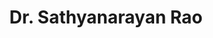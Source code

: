 ---
title: "Dr. Sathyanarayan Rao"
layout: "CV"
image: "images/sathya.jpg"
role: "Scientific Software Engineer, PhenoRob Project"
location: "Jülich, Germany"
summary: "Scientific Programmer & Software Developer | Kaggle Master (Top 2%) | Expertise in Computational Simulations, Data Analytics, & Agricultural Modeling"

contact:
  - icon: "fas fa-envelope"
    info: "dr[dot]srao89[at]gmail[dot]com"
    link: "mailto:dr[dot]srao89[at]gmail[dot]com"
  - icon: "fas fa-globe"
    info: "www.drsrao.com"
    link: "https://www.drsrao.com"
  - icon: "fas fa-map-marker-alt"
    info: "Jülich, Germany"
    link: ""

expertise:
  - category: "Programming & Development"
    skills: ["Python", "Fortran", "C++", "MATLAB", "HTML/CSS", "JavaScript", "Flask", "Gradio"]
  - category: "Scientific Computing"
    skills: ["High Performance Computing", "Model Coupling", "Computational Modeling", "Data Analytics", "Data Visualization"]
  - category: "AI/ML"
    skills: ["Scikit-learn", "PyTorch", "TensorFlow", "Neural Networks", "LSTM", "Regression Models", "Classification"]
  - category: "Web Development"
    skills: ["Hugo", "HTML", "CSS", "Tailwind CSS", "Jekyll", "SVG Animations", "Frontend Development"]
  - category: "Software Tools"
    skills: ["Git", "CI/CD Pipeline", "GitHub Actions", "Jira", "Slack", "Microsoft Teams"]
  - category: "Domain Knowledge"
    skills: ["Electromagnetics", "AgroEcosystem Modeling", "Computational Engineering", "Remote Sensing", "Computing"]

experience:
  - role: "Scientific Software Engineer"
    company: "PhenoRob Digital Agricultural Avatar (DAA) Project, Research Center Jülich"
    period: "June 2023 - Present"
    location: "Germany"
    links:
      - type: "youtube"
        url: "https://www.youtube.com/@DigitalAgriculturalAvatar"
        text: "PhenoRob DAA Channel"
      - type: "website"
        url: "https://www.phenorobdaa.de/"
        text: "PhenoRob DAA Website"
      - type: "youtube"
        url: "https://www.youtube.com/watch?v=UsJm9zfItZs"
        text: "Featured: Digital Agricultural Avatar"
    highlights:
      - "Developed agricultural modeling tools website: [PhenoRob DAA Website](https://www.phenorobdaa.de/)"
      - "Created YouTube tutorials for crop modeling tools: [PhenoRob DAA Channel](https://www.youtube.com/@DigitalAgriculturalAvatar)"
      - "Developing coupling mechanisms across crop modeling tools in Fortran, C++ and Python"
      - "Managed monthly group meetings of the Digital Agricultural Avatar project members"
      - "Contributing to review article on Model Coupling in Agricultural Modeling"
      - Published a [book chapter](https://link.springer.com/chapter/10.1007/978-3-031-75968-0_19) on the role of LLM's in Agriculture
      - Developed Specialized [Docker](https://hub.docker.com/r/satraox/dumux-rosi-jupyter) images for agricultural modeling tools.  


  - role: "Research Associate"
    company: "Indian Institute of Science"
    period: "2022 - 2023"
    location: "India"
    highlights:
      - "Developed Machine Learning models for soil moisture estimation from remote sensing data"
      - "Implemented [LSTM](https://www.kaggle.com/code/sathyanarayanrao89/lstm-for-soil-moisture-prediction) networks for missing soil data prediction"
      - "Managed field visits and trained researchers on data collection"
      - "Used GIS libraries for digitizing farm boundaries in Berambadi watershed"
      - Developing web application for easy water shed data access

  - role: "Visiting Researcher"
    company: "University of Bonn"
    period: "2017 - 2019"
    location: "Germany"
    highlights:
      - "Analyzed electrical signatures of plant roots using computational techniques"
      - "Conducted numerical studies on root water uptake"
      - "Collaborated with Prof. Andreas Kemna on geo-electric modeling"

  - role: "Research Contributor"
    company: "ForDrought Project, UCLouvain & TU Vienna"
    period: "2018 - 2020"
    location: "Belgium/Austria"
    highlights:
      - "Conducted collaborative research on crop imaging through Resistivity Tomography"
      - "Enhanced ERT inversions through synthetic experiments"
      - "Published research in Plant and Soil journal"

education:
  - degree: "PhD in Engineering Sciences"
    school: "University of Louvain (UCLouvain)"
    year: "2020"
    location: "Belgium"
    thesis: "Computational Modeling of Electrical Signatures of Plant Roots"
    highlights: ["2 papers, 6 conferences", "FNRS Research Fellow"]
    
  - degree: "MS in Optical Physics"
    school: "Alabama A&M University"
    year: "2014"
    location: "USA"
    gpa: "4.0/4.0"
    highlights: ["Graduate Teaching and Research Assistantship"]

  - degree: "MS in Electrical Engineering"
    school: "University of Alabama in Huntsville"
    year: "2012"
    location: "USA"
    gpa: "3.9/4.0"
    highlights: ["Graduate Research Assistantship", "3 published papers"]

  - degree: "B.Eng in Electronics and Communication"
    school: "Visvesvaraya Technological University"
    year: "2010"
    location: "India"
    highlights: ["First Class with Distinction"]

publications:
  - title: "Imaging plant responses to water deficit using electrical resistivity tomography"
    journal: "Plant and Soil"
    year: "2020"
  - title: "Sensing the electrical properties of roots: A review"
    journal: "Vadose Zone Journal"
    year: "2020"
  - title: "Impact of maize roots on soil–root electrical conductivity"
    journal: "Vadose Zone Journal"
    year: "2019"
  - title: "Waves in helicon magnetic nozzle plasma"
    journal: "Physics of Plasma"
    year: "2013"
  - title: "Current-free double layers in a helicon device"
    journal: "Physics of Plasma"
    year: "2012"
  - title: "Plasma turbulence from shear Alfvén waves"
    journal: "Physics of Plasma"
    year: "2012"

books:
  - title: "Digital Agricultural Avatar: Integrative Crop Modeling for Agricultural Resilience and Climate Change Adaptation"
    publisher: "Springer"
    status: "In Preparation"
  - title: "Can Language Models Revolutionize Climate Smart Agriculture? Navigating Applications, Challenges, and Strategic Approaches"
    publisher: "Springer"
    status: "In Preparation"

achievements:
  - title: "Kaggle Master"
    details: ["Rank: 649 of 322,985", "10 Silver Medals", "10 Bronze Medals"]
  - title: "MATLAB Excellence"
    details: ["Rank: 164 of 19,325", "70,339 Downloads", "4.40 Rating"]
  - title: "Fellowships & Grants"
    details: [
      "FNRS Fellowship (2016-2020)",
      "NSF Fellowship (2011-2012)",
      "DFG Grant TVL-E13 (2015-2016)",
      "NASA Funded Project (2011-2012)"
    ]
---